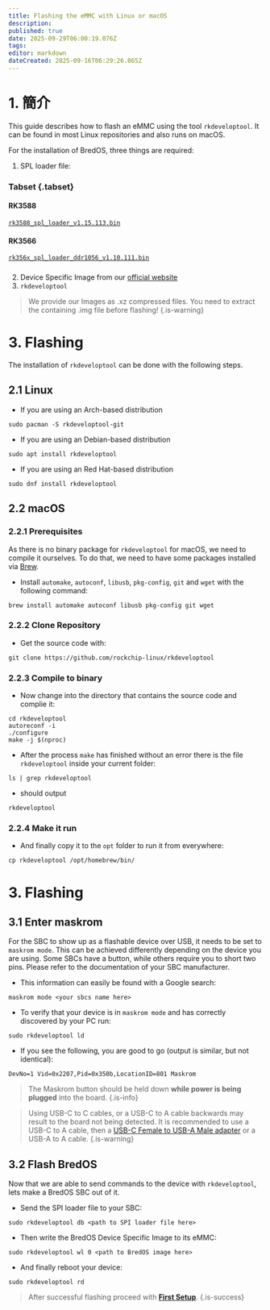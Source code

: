 ```yaml
---
title: Flashing the eMMC with Linux or macOS
description:
published: true
date: 2025-09-29T06:00:19.076Z
tags:
editor: markdown
dateCreated: 2025-09-16T06:29:26.865Z
---
```


# 1. 簡介

This guide describes how to flash an eMMC using the tool `rkdeveloptool`. It can be found in most Linux repositories and also runs on macOS.

For the installation of BredOS, three things are required:

1. SPL loader file:

### Tabset {.tabset}

#### RK3588

[`rk3588_spl_loader_v1.15.113.bin`](https://dl.radxa.com/rock5/sw/images/loader/rk3588_spl_loader_v1.15.113.bin)

#### RK3566

[`rk356x_spl_loader_ddr1056_v1.10.111.bin`](https://dl.radxa.com/rock3/images/loader/rock-3a/rk356x_spl_loader_ddr1056_v1.10.111.bin)

###

2. Device Specific Image from our [official website](https://bredos.org/download.html)
3. `rkdeveloptool`

> We provide our Images as .xz compressed files. You need to extract the containing .img file before flashing!
> {.is-warning}

# 3. Flashing

The installation of `rkdeveloptool` can be done with the following steps.

## 2.1 Linux

- If you are using an Arch-based distribution

```
sudo pacman -S rkdeveloptool-git
```

- If you are using an Debian-based distribution

```
sudo apt install rkdeveloptool
```

- If you are using an Red Hat-based distribution

```
sudo dnf install rkdeveloptool
```

## 2.2 macOS

### 2.2.1 Prerequisites

As there is no binary package for `rkdeveloptool` for macOS, we need to compile it ourselves. To do that, we need to have some packages installed via [Brew](https://brew.sh/).

- Install `automake`, `autoconf`, `libusb`, `pkg-config`, `git` and `wget` with the following command:

```
brew install automake autoconf libusb pkg-config git wget
```

### 2.2.2 Clone Repository

- Get the source code with:

```
git clone https://github.com/rockchip-linux/rkdeveloptool
```

### 2.2.3 Compile to binary

- Now change into the directory that contains the source code and complie it:

```
cd rkdeveloptool
autoreconf -i
./configure
make -j $(nproc)
```

- After the process `make` has finished without an error there is the file `rkdeveloptool` inside your current folder:

```
ls | grep rkdeveloptool
```

- should output

```
rkdeveloptool
```

### 2.2.4 Make it run

- And finally copy it to the `opt` folder to run it from everywhere:

```
cp rkdeveloptool /opt/homebrew/bin/
```

# 3. Flashing

## 3.1 Enter maskrom

For the SBC to show up as a flashable device over USB, it needs to be set to `maskrom mode`. This can be achieved differently depending on the device you are using. Some SBCs have a button, while others require you to short two pins. Please refer to the documentation of your SBC manufacturer.

- This information can easily be found with a Google search:

```
maskrom mode <your sbcs name here>
```

- To verify that your device is in `maskrom mode` and has correctly discovered by your PC run:

```
sudo rkdeveloptool ld
```

- If you see the following, you are good to go (output is similar, but not identical):

```
DevNo=1 Vid=0x2207,Pid=0x350b,LocationID=801 Maskrom
```

> The Maskrom button should be held down **while power is being plugged** into the board.
> {.is-info}

> Using USB-C to C cables, or a USB-C to A cable backwards may result to the board not being detected.
> It is recommended to use a USB-C to A cable, then a [USB-C Female to USB-A Male adapter](https://www.aliexpress.com/item/1005004767752226.html) or a USB-A to A cable.
> {.is-warning}

## 3.2 Flash BredOS

Now that we are able to send commands to the device with `rkdeveloptool`, lets make a BredOS SBC out of it.

- Send the SPI loader file to your SBC:

```
sudo rkdeveloptool db <path to SPI loader file here>
```

- Then write the BredOS Device Specific Image to its eMMC:

```
sudo rkdeveloptool wl 0 <path to BredOS image here>
```

- And finally reboot your device:

```
sudo rkdeveloptool rd
```

> After successful flashing proceed with [**First Setup**](/en/install/first-setup).
> {.is-success}